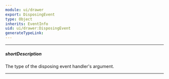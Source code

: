```yaml
---
module: ui/drawer
export: DisposingEvent
type: Object
inherits: EventInfo
uid: ui/drawer:DisposingEvent
generateTypeLink: 
---
```

---
##### shortDescription
The type of the disposing event handler's argument.

---
<!-- Description goes here -->